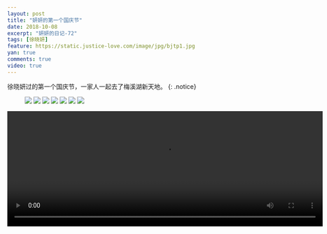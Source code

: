 ```yaml
---
layout: post
title: "妍妍的第一个国庆节"
date: 2018-10-08
excerpt: "妍妍的日记-72"
tags: [徐晓妍]
feature: https://static.justice-love.com/image/jpg/bjtp1.jpg
yan: true
comments: true
video: true
---
```

徐晓妍过的第一个国庆节，一家人一起去了梅溪湖新天地。
{: .notice}
<figure>
    <img src="{{ site.staticUrl }}/yanyan/image/guoqing1.jpg?imageMogr2/auto-orient" />
    <img src="{{ site.staticUrl }}/yanyan/image/guoqing3.jpg?imageMogr2/auto-orient" />
    <img src="{{ site.staticUrl }}/yanyan/image/guoqing4.jpg?imageMogr2/auto-orient" />
    <img src="{{ site.staticUrl }}/yanyan/image/guoqing9.jpeg?imageMogr2/auto-orient" />
    <img src="{{ site.staticUrl }}/yanyan/image/guoqing5.jpg?imageMogr2/auto-orient" />
    <img src="{{ site.staticUrl }}/yanyan/image/guoqing6.jpg?imageMogr2/auto-orient" />
    <img src="{{ site.staticUrl }}/yanyan/image/guoqing2.jpg?imageMogr2/auto-orient" />
</figure>
<video id="my-video" class="video-js vjs-16-9 clipboard" controls preload="auto" width="722" height="264" data-setup="{}">
    <source src="{{ site.staticUrl }}/yanyan/video/guoqing8.mp4" type='video/mp4'>
    <p class="vjs-no-js">
      To view this video please enable JavaScript, and consider upgrading to a web browser that
      <a href="http://videojs.com/html5-video-support/" target="_blank">supports HTML5 video</a>
    </p>
</video>
